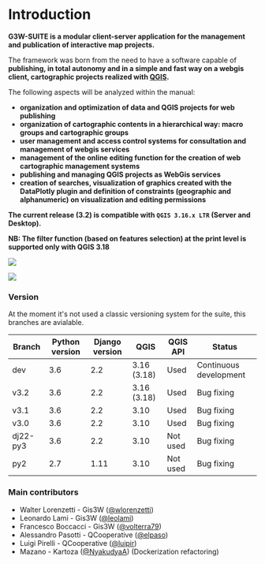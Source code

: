 # Introduction

**G3W-SUITE is a modular client-server application for the management and publication of interactive map projects.**

The framework was born from the need to have a software capable of **publishing, in total autonomy and in a simple and fast way on a webgis client, cartographic projects realized with [QGIS](https://qgis.org).**

The following aspects will be analyzed within the manual:
* **organization and optimization of data and QGIS projects for web publishing**
* **organization of cartographic contents in a hierarchical way: macro groups and cartographic groups**
* **user management and access control systems for consultation and management of webgis services**
* **management of the online editing function for the creation of web cartographic management systems**
* **publishing and managing QGIS projects as WebGis services**
* **creation of searches, visualization of graphics created with the DataPlotly plugin and definition of constraints (geographic and alphanumeric) on visualization and editing permissions**

**The current release (3.2) is compatible with `QGIS 3.16.x LTR` (Server and Desktop).**

**NB: The filter function (based on features selection) at the print level is supported only with QGIS 3.18**

![](images/manual/demo_qgis_project.png)

![](images/manual/demo_webgis_project.png)

### Version

At the moment it's not used a classic versioning system for the suite, this branches are avialable.

| Branch   | Python version | Django version | QGIS        | QGIS API | Status                 |
|----------|----------------|----------------|-------------|----------|------------------------|
| dev      | 3.6            | 2.2            | 3.16 (3.18) | Used     | Continuous development |
| v3.2     | 3.6            | 2.2            | 3.16 (3.18) | Used     | Bug fixing             |
| v3.1     | 3.6            | 2.2            | 3.10        | Used     | Bug fixing             |
| v3.0     | 3.6            | 2.2            | 3.10        | Used     | Bug fixing             |
| dj22-py3 | 3.6            | 2.2            | 3.10        | Not used | Bug fixing             |
| py2      | 2.7            | 1.11           | 3.10        | Not used | Bug fixing             |        

### Main contributors
* Walter Lorenzetti - Gis3W ([@wlorenzetti](https://github.com/wlorenzetti))
* Leonardo Lami - Gis3W ([@leolami](https://github.com/leolami/))
* Francesco Boccacci - Gis3W ([@volterra79](https://github.com/volterra79))
* Alessandro Pasotti - QCooperative ([@elpaso](https://github.com/elpaso))
* Luigi Pirelli - QCooperative ([@luipir](https://github.com/luipir))
* Mazano - Kartoza ([@NyakudyaA](https://github.com/NyakudyaA)) (Dockerization refactoring)

